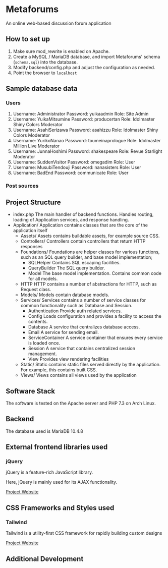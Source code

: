 # Metaforums
An online web-based discussion forum application


## How to set up

1. Make sure mod_rewrite is enabled on Apache.
2. Create a MySQL / MariaDB database, and import Metaforums' schema (`schema.sql`) into the database.
3. Modify backend/config.php and adjust the configuration as needed.
4. Point the browser to `localhost`

## Sample database data

### Users

1. Username: Administrator
   Password: yuikaadmin
   Role: Site Admin
2. Username: YuikaMitsumine
   Password: producertan
   Role: Idolmaster Shiny Colors Moderator
3. Username: AsahiSerizawa
   Password: asahizzu
   Role: Idolmaster Shiny Colors Moderator
4. Username: YurikoNanao
   Password: toumeinaprologue
   Role: Idolmaster Million Live Moderator
5. Username: JunnaHoshimi
   Password: shakespeare
   Role: Revue Starlight Moderator
6. Username: SuddenVisitor
   Password: omegadim
   Role: User
7. Username: MusubiTendouji
   Password: nanasisters
   Role: User
8. Username: BadEnd
   Password: communicate
   Role: User

### Post sources


## Project Structure

- index.php
  The main handler of backend functions. Handles routing, loading of Application services, and response handling.
- Application/
  Application contains classes that are the core of the application itself
  - Assets/
    Assets contains buildable assets, for example source CSS.
  - Controllers/
    Controllers contain controllers that return HTTP responses
  - Foundations/
    Foundations are helper classes for various functions, such as an SQL query builder, and base model implementation;
    - SQLHelper
      Contains SQL escaping facilities.
    - QueryBuilder
      The SQL query builder.
    - Model
      The base model implementation. Contains common code for all models.
  - HTTP
    HTTP contains a number of abstractions for HTTP, such as Request class.
  - Models/
    Models contain database models.
  - Services/
    Services contains a number of service classes for common functionality such as Database and Session.
    - Authentication
      Provide auth related services.
    - Config
      Loads configuration and provides a facility to access the contents.
    - Database
      A service that centralizes database access.
    - Email
      A service for sending email.
    - ServiceContainer
      A service container that ensures every service is loaded once. 
    - Session
      A service that contains centralized session management.
    - View
      Provides view rendering facilities
  - Static/
    Static contains static files served directly by the application. For example, this contains built CSS.
  - Views/
    Views contains all views used by the application

## Software Stack

The software is tested on the Apache server and PHP 7.3 on Arch Linux.

## Backend

The database used is MariaDB 10.4.8

## External frontend libraries used

### jQuery

jQuery is a feature-rich JavaScript library.

Here, jQuery is mainly used for its AJAX functionality.

[Project Website](https://jquery.com)

## CSS Frameworks and Styles used

### Tailwind

Tailwind is a utility-first CSS framework for rapidly building custom designs

[Project Website](https://tailwindcss.com)

## Additional Development
